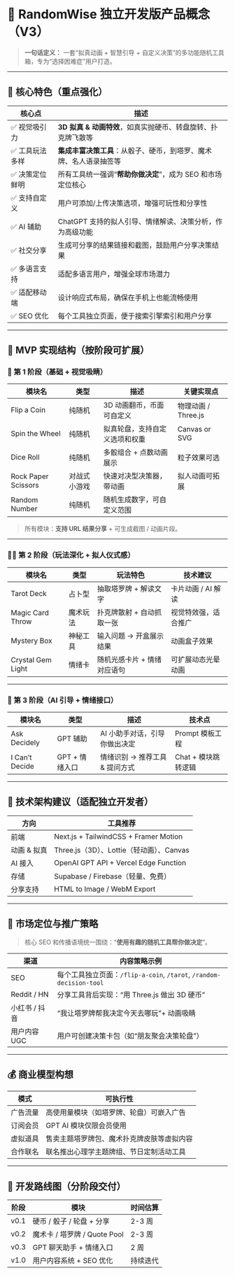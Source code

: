 
# 🎯 RandomWise 独立开发版产品概念（V3）

> **一句话定义：**
> 一套“拟真动画 + 智慧引导 + 自定义决策”的多功能随机工具箱，专为“选择困难症”用户打造。

---

## 🌟 核心特色（重点强化）

| 核心点 | 描述 |
|--------|------|
| ✅ 视觉吸引力 | **3D 拟真 & 动画特效**，如真实抛硬币、转盘旋转、扑克牌飞散等 |
| ✅ 工具玩法多样 | **集成丰富决策工具**：从骰子、硬币，到塔罗、魔术牌、名人语录抽签等 |
| ✅ 决策定位鲜明 | 所有工具统一强调“**帮助你做决定**”，成为 SEO 和市场定位核心 |
| ✅ 支持自定义 | 用户可添加/上传决策选项，增强可玩性和分享性 |
| ✅ AI 辅助 | ChatGPT 支持的拟人引导、情绪解读、决策分析，作为高级功能 |
| ✅ 社交分享 | 生成可分享的结果链接和截图，鼓励用户分享决策结果 |
| ✅ 多语言支持 | 适配多语言用户，增强全球市场潜力 |
| ✅ 适配移动端 | 设计响应式布局，确保在手机上也能流畅使用 |
| ✅ SEO 优化 | 每个工具独立页面，便于搜索引擎索引和用户分享 |

---

## 🔧 MVP 实现结构（按阶段可扩展）

### 🚀 第 1 阶段（基础 + 视觉吸睛）

| 模块名          | 类型      | 描述                                  | 关键实现点 |
|-----------------|-----------|---------------------------------------|-------------|
| Flip a Coin     | 纯随机    | 3D 动画翻币，币面可自定义             | 物理动画 / Three.js |
| Spin the Wheel  | 纯随机    | 拟真轮盘，支持自定义选项和权重        | Canvas or SVG |
| Dice Roll       | 纯随机    | 多骰组合 + 点数动画展示               | 粒子效果可选 |
| Rock Paper Scissors | 对战式小游戏 | 快速对决型决策器，带动画            | 拟人动画可拓展 |
| Random Number   | 纯随机    | 随机生成数字，可自定义范围             |  |

> 所有模块：**支持 URL 结果分享** + 可生成截图 / 动画片段。

---

### 🧙‍♀️ 第 2 阶段（玩法深化 + 拟人仪式感）

| 模块名             | 类型      | 玩法特色                           | 技术建议 |
|--------------------|-----------|------------------------------------|----------|
| Tarot Deck         | 占卜型    | 抽取塔罗牌 + 解读文字              | 卡片动画 / AI 解读 |
| Magic Card Throw   | 魔术玩法  | 扑克牌散射 + 自动抓取一张         | 视觉特效强，适合推广 |
| Mystery Box        | 神秘工具  | 输入问题 → 开盒展示结果            | 动画盒子效果 |
| Crystal Gem Light  | 情绪卡    | 随机光感卡片 + 情绪对应语句        | 可扩展动态光晕动画 |

---

### 🧠 第 3 阶段（AI 引导 + 情绪接口）

| 模块名            | 类型      | 描述                            | 技术点         |
|-------------------|-----------|----------------------------------|----------------|
| Ask Decidely      | GPT 辅助  | AI 小助手对话，引导你做出决定   | Prompt 模板工程 |
| I Can’t Decide    | GPT + 情绪入口 | 情绪识别 → 推荐工具 & 提问方式 | Chat + 模块跳转逻辑 |

---

## 🧱 技术架构建议（适配独立开发者）

| 方向         | 工具推荐                           |
|--------------|------------------------------------|
| 前端         | Next.js + TailwindCSS + Framer Motion |
| 动画 & 拟真  | Three.js（3D）、Lottie（轻动画）、Canvas |
| AI 接入      | OpenAI GPT API + Vercel Edge Function |
| 存储         | Supabase / Firebase（轻量、免费） |
| 分享支持     | HTML to Image / WebM Export       |

---

## 🎯 市场定位与推广策略

> 核心 SEO 和传播语境统一围绕：“**使用有趣的随机工具帮你做决定**”。

| 渠道       | 内容策略示例                                   |
|------------|------------------------------------------------|
| SEO        | 每个工具独立页面：`/flip-a-coin`, `/tarot`, `/random-decision-tool` |
| Reddit / HN | 分享工具背后实现：“用 Three.js 做出 3D 硬币”  |
| 小红书 / 抖音 | “我让塔罗牌帮我决定今天去哪玩”+ 动画吸睛    |
| 用户内容 UGC | 用户可创建决策卡包（如“朋友聚会决策轮盘”）     |

---

## 💰 商业模型构想

| 模式        | 可执行性                                      |
|-------------|-----------------------------------------------|
| 广告流量    | 高使用量模块（如塔罗牌、轮盘）可嵌入广告      |
| 订阅会员    | GPT AI 模块仅限会员使用                        |
| 虚拟道具    | 售卖主题塔罗牌包、魔术扑克牌皮肤等虚拟内容    |
| 合作联名    | 联名推出心理学主题牌组、节日定制活动工具      |

---

## 📆 开发路线图（分阶段交付）

| 阶段   | 模块                         | 时间估算  |
|--------|------------------------------|-----------|
| v0.1   | 硬币 / 骰子 / 轮盘 + 分享    | 2-3 周    |
| v0.2   | 魔术卡 / 塔罗牌 / Quote Pool | 2-3 周    |
| v0.3   | GPT 聊天助手 + 情绪入口      | 2 周      |
| v1.0   | 用户内容系统 + SEO 优化      | 持续迭代  |
